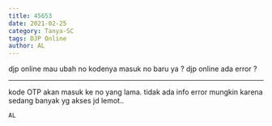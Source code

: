 ```yaml
---
title: 45653
date: 2021-02-25
category: Tanya-SC
tags: DJP Online
author: AL
---
```


djp online mau ubah no kodenya masuk no baru ya ? djp online ada error ?

---

kode OTP akan masuk ke no yang lama. tidak ada info error mungkin karena sedang banyak yg akses jd lemot..

`AL`
